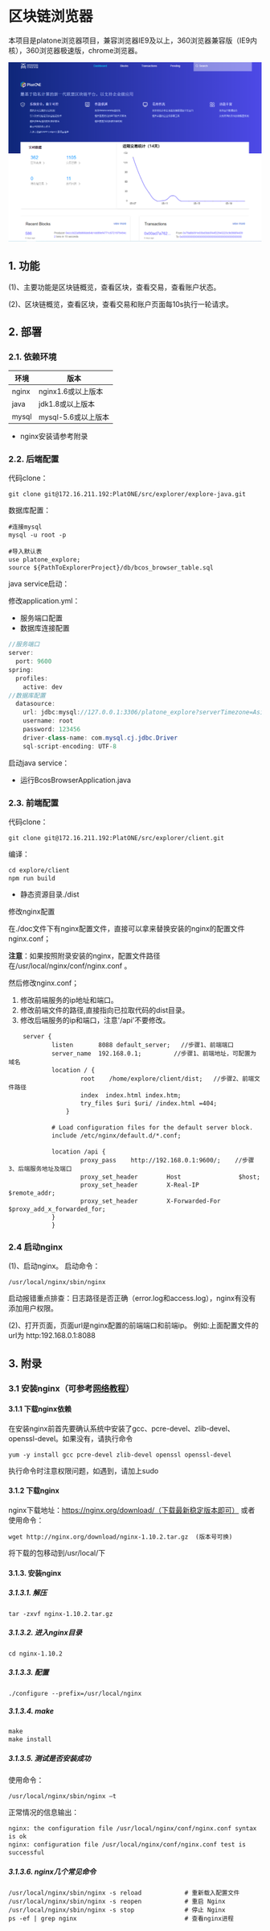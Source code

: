 # 区块链浏览器

本项目是platone浏览器项目，兼容浏览器IE9及以上，360浏览器兼容版（IE9内核），360浏览器极速版，chrome浏览器。

![](images/浏览器.png)

## 1. 功能

(1)、主要功能是区块链概览，查看区块，查看交易，查看账户状态。

(2)、区块链概览，查看区块，查看交易和账户页面每10s执行一轮请求。

## 2. 部署

### 2.1. 依赖环境

| 环境  | 版本                |
| ----- | ------------------- |
| nginx | nginx1.6或以上版本  |
| java  | jdk1.8或以上版本    |
| mysql | mysql-5.6或以上版本 |

+ nginx安装请参考附录



### 2.2. 后端配置


代码clone：

```shell
git clone git@172.16.211.192:PlatONE/src/explorer/explore-java.git
```

数据库配置：

```shell
#连接mysql
mysql -u root -p

#导入默认表
use platone_explore;
source ${PathToExplorerProject}/db/bcos_browser_table.sql 
```

java service启动：

修改application.yml：

+ 服务端口配置
+ 数据库连接配置

```java
//服务端口
server:
  port: 9600
spring:
  profiles:
    active: dev      
//数据库配置
  datasource:
    url: jdbc:mysql://127.0.0.1:3306/platone_explore?serverTimezone=Asia/Shanghai&characterEncoding=utf-8&useSSL=false&autoReconnect=true&autoReconnectForPools=true
    username: root
    password: 123456
    driver-class-name: com.mysql.cj.jdbc.Driver
    sql-script-encoding: UTF-8
```

启动java service：

+ 运行BcosBrowserApplication.java

### 2.3. 前端配置

代码clone：

```shell
git clone git@172.16.211.192:PlatONE/src/explorer/client.git
```

编译：

```shell
cd explore/client
npm run build
```

+ 静态资源目录./dist

修改nginx配置

在./doc文件下有nginx配置文件，直接可以拿来替换安装的nginx的配置文件nginx.conf；

**注意**：如果按照附录安装的nginx，配置文件路径在/usr/local/nginx/conf/nginx.conf 。

然后修改nginx.conf；

1. 修改前端服务的ip地址和端口。
2. 修改前端文件的路径,直接指向已拉取代码的dist目录。
3. 修改后端服务的ip和端口，注意'/api'不要修改。

```Nginx
    server {
            listen       8088 default_server;   //步骤1、前端端口
            server_name  192.168.0.1;         //步骤1、前端地址，可配置为域名
            location / {
                    root    /home/explore/client/dist;   //步骤2、前端文件路径
                    index  index.html index.htm;
                    try_files $uri $uri/ /index.html =404;
                }

            # Load configuration files for the default server block.
            include /etc/nginx/default.d/*.conf;

            location /api {
                    proxy_pass    http://192.168.0.1:9600/;    //步骤3、后端服务地址及端口
               	 	proxy_set_header		Host				$host;
                    proxy_set_header		X-Real-IP			$remote_addr;
                    proxy_set_header		X-Forwarded-For		$proxy_add_x_forwarded_for;
            }
            }
```

### 2.4 启动nginx

(1)、启动nginx。
启动命令：

```shell
/usr/local/nginx/sbin/nginx   
```

启动报错重点排查：日志路径是否正确（error.log和access.log），nginx有没有添加用户权限。

(2)、打开页面，页面url是nginx配置的前端端口和前端ip。
例如:上面配置文件的url为   http:192.168.0.1:8088



## 3. 附录

### 3.1 安装nginx（可参考[网络教程](http://www.runoob.com/linux/nginx-install-setup.html)）

#### 3.1.1 下载nginx依赖

在安装nginx前首先要确认系统中安装了gcc、pcre-devel、zlib-devel、openssl-devel。如果没有，请执行命令

	yum -y install gcc pcre-devel zlib-devel openssl openssl-devel

执行命令时注意权限问题，如遇到，请加上sudo

#### 3.1.2 下载nginx

nginx下载地址：https://nginx.org/download/（下载最新稳定版本即可）
或者使用命令：

	wget http://nginx.org/download/nginx-1.10.2.tar.gz  (版本号可换)

将下载的包移动到/usr/local/下

#### 3.1.3. 安装nginx

##### 3.1.3.1. 解压

	tar -zxvf nginx-1.10.2.tar.gz

##### 3.1.3.2. 进入nginx目录

	cd nginx-1.10.2

##### 3.1.3.3. 配置

	./configure --prefix=/usr/local/nginx

##### 3.1.3.4. make

	make
	make install

##### 3.1.3.5. 测试是否安装成功

使用命令：

	/usr/local/nginx/sbin/nginx –t

正常情况的信息输出：

	nginx: the configuration file /usr/local/nginx/conf/nginx.conf syntax is ok
	nginx: configuration file /usr/local/nginx/conf/nginx.conf test is successful

##### 3.1.3.6. nginx几个常见命令

```shell
/usr/local/nginx/sbin/nginx -s reload            # 重新载入配置文件
/usr/local/nginx/sbin/nginx -s reopen            # 重启 Nginx
/usr/local/nginx/sbin/nginx -s stop              # 停止 Nginx
ps -ef | grep nginx                              # 查看nginx进程
```
